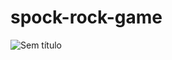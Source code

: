 # spock-rock-game

![Sem título](https://user-images.githubusercontent.com/59536004/206912558-a1d099ab-cac6-474b-9de7-96f785f77ffe.png)
